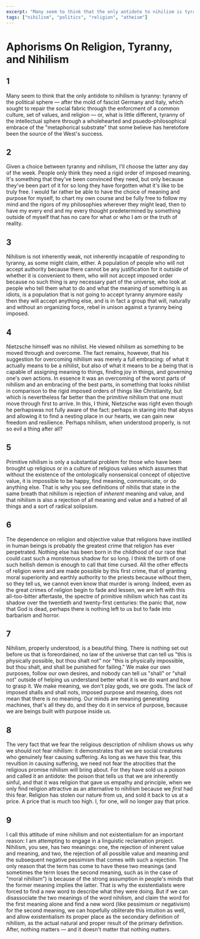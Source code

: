 ```yaml
---
excerpt: "Many seem to think that the only antidote to nihilism is tyranny: tyranny of the political sphere — after the mold of fascist Germany and Italy, which sought to repair the social fabric through the enforcment of a common culture, set of values, and religion — or, what is little different, tyranny of the intellectual sphere..."
tags: ["nihilism", "politics", "religion", "atheism"]
---
```


# Aphorisms On Religion, Tyranny, and Nihilism

## 1

Many seem to think that the only antidote to nihilism is tyranny: tyranny of the political sphere — after the mold of fascist Germany and Italy, which sought to repair the social fabric through the enforcment of a common culture, set of values, and religion — or, what is little different, tyranny of the intellectual sphere through a wholehearted and psuedo-philosophical embrace of the "metaphorical substrate" that some believe has heretofore been the source of the West's success.

## 2

Given a choice between tyranny and nihilism, I'll choose the latter any day of the week. People only think they need a rigid order of imposed meaning. It's something that they've been convinced they need, but only because they've been part of it for so long they have forgotten what it's like to be truly free. I would far rather be able to have the choice of meaning and purpose for myself, to chart my own course and be fully free to follow my mind and the rigors of my philosophies wherever they might lead, then to have my every end and my every thought predetermined by something outside of myself that has no  care for what or who I am or the truth of reality.

## 3

Nihilism is not inherently weak, not inherently incapable of responding to tyranny, as some might claim, either. A population of people who will not accept authority because there cannot be any justification for it outside of whether it is convenient to them, who will not accept imposed order because no such thing is any necessary part of the universe, who look at people who tell them what to do and what the meaning of something is as idiots, is a population that is not going to accept tyranny anymore easily then they will accept anything else, and is in fact a group that will, naturally and without an organizing force, rebel in unison against a tyranny being imposed.

## 4

Nietzsche himself was no nihilist. He viewed nihilism as something to be moved through and overcome. The fact remains, however, that his suggestion for overcoming nihilism was merely a full embracing: of what it actually means to be a nihilist, but also of what it means to be a being that is capable of assigning meaning to things, finding joy in things, and governing one's own actions. In essence it was an overcoming of the worst parts of nihilism and an embracing of the best parts, in something that looks nihilist in comparison to the rigid imposed orders of things like Christianity, but which is nevertheless far better than the primitive nihilism that one must move through first to arrive. In this, I think, Nietzsche was right even though he perhapswas not fully aware of the fact: perhaps in staring into that abyss and allowing it to find a nesting place in our hearts, we can gain new freedom and resilience. Perhaps nihilism, when understood properly, is not so evil a thing after all?

## 5

Primitive nihilism is only a substantial problem for those who have been brought up religious or in a culture of religious values which assumes that without the existence of the ontologically nonsensical concept of objective value, it is impossible to be happy, find meaning, communicate, or do anything else. That is why you see definitions of nihilis that state in the same breath that nihilism is rejection of *inherent* meaning and value, and that nihilism is also a rejection of all meaning and value and a hatred of all things and a sort of radical solipsism.

## 6

The dependence on religion and objective value that religions have instilled in human beings is probably the greatest crime that religion has ever perpetrated. Nothing else has been born in the childhood of our race that could cast such a monsterous shadow for so long. I think the birth of one such hellish demon is enough to call that time cursed. All the other effects of religion were and are made possible by this first crime, that of granting moral superiority and earthly authority to the priests because without them, so they tell us, we cannot even know that murder is wrong. Indeed, even as the great crimes of religion begin to fade and lessen, we are left with this all-too-bitter aftertaste, the spectre of primitive nihilism which has cast its shadow over the twentieth and twenty-first centuries: the panic that, now that God is dead, perhaps there is nothing left to us but to fade into barbarism and horror.

## 7

Nihilism, properly understood, is a beautiful thing. There is nothing set out before us that is foreordained, no law of the universe that can tell us "this is physically possible, but thou shalt not" nor "this is physically impossible, but thou shalt, and shall be punished for failing." We make our own purposes, follow our own desires, and nobody can tell us "shall" or "shall not" outside of helping us understand better what it is we do want and how to grasp it. We make meaning, we don't play gods, we *are* gods. The lack of imposed shalls and shall nots, imposed purpose and meaning, does not mean that there is no meaning. Our minds are meaning generating machines, that's all they do, and they do it in service of purpose, because we are beings built with purpose inside us.

## 8

The very fact that we fear the religious description of nihilism shows us why we should not fear nihilism: it demonstrates that we are social creatures who genuinely fear causing suffering. As long as we have this fear, this revultion in causing suffering, we need not fear the atrocities that the religious promise nihilism will bring about. For they have sold us a poison and called it an antidote: the poison that tells us that we are inherently sinful, and that it was religion that gave us empathy and principle, when we only find religion attractive as an alternative to nihilism because we *first* had this fear. Religion has stolen our nature from us, and sold it back to us at a price. A price that is much too high. I, for one, will no longer pay that price.

## 9

I call this attitude of mine nihilism and not existentialism for an important reason: I am attempting to engage in a linguistic reclamation project. Nihilism, you see, has two meanings: one, the rejection of inherent value and meaning, and two, the rejection of all possible value and meaning and the subsequent negative pessimism that comes with such a rejection. The only reason that the term has come to have these two meanings (and sometimes the term loses the second meaning, such as in the case of "moral nihilism") is because of the strong assumption in people's minds that the former meaning implies the latter. That is why the existentialists were forced to find a new word to describe what they were doing. But if we can disassociate the two meanings of the word nihilism, and claim the word for the first meaning alone and find a new word (like pessimism or negativism) for the second meaning, we can hopefully obliterate this intuition as well, and allow existentialism its proper place as the secondary definition of nihilism, as the actual natural and proper result of the primary definition. After, nothing matters — and it doesn't matter that nothing matters.
